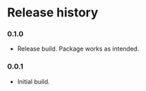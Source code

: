 # Release history

### 0.1.0
* Release build. Package works as intended.

### 0.0.1
* Initial build.